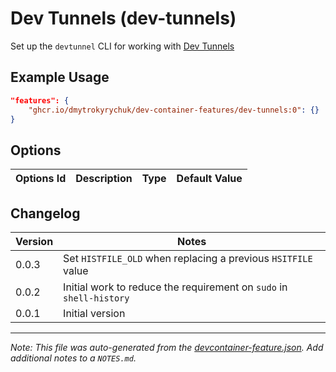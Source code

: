 
# Dev Tunnels (dev-tunnels)

Set up the `devtunnel` CLI for working with [Dev Tunnels](https://learn.microsoft.com/en-us/azure/developer/dev-tunnels/overview)

## Example Usage

```json
"features": {
    "ghcr.io/dmytrokyrychuk/dev-container-features/dev-tunnels:0": {}
}
```

## Options

| Options Id | Description | Type | Default Value |
|-----|-----|-----|-----|



## Changelog

| Version | Notes                                                               |
| ------- | ------------------------------------------------------------------- |
| 0.0.3   | Set `HISTFILE_OLD` when replacing a previous `HSITFILE` value       |
| 0.0.2   | Initial work to reduce the requirement on `sudo` in `shell-history` |
| 0.0.1   | Initial version                                                     |

---

_Note: This file was auto-generated from the [devcontainer-feature.json](https://github.com/dmytrokyrychuk/dev-container-features/blob/main/src/dev-tunnels/devcontainer-feature.json).  Add additional notes to a `NOTES.md`._
